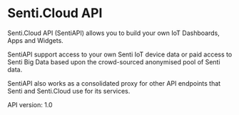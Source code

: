 # Senti.Cloud API

Senti.Cloud API (SentiAPI) allows you to build your own IoT Dashboards, Apps and Widgets. 

SentiAPI support access to your own Senti IoT device data or paid access to Senti Big Data based upon the crowd-sourced anonymised pool of Senti data.

SentiAPI also works as a consolidated proxy for other API endpoints that Senti and Senti.Cloud use for its services.

API version: 1.0
